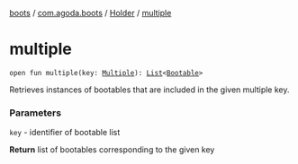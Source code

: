 [boots](../../index.md) / [com.agoda.boots](../index.md) / [Holder](index.md) / [multiple](./multiple.md)

# multiple

`open fun multiple(key: `[`Multiple`](../-key/-multiple/index.md)`): `[`List`](https://kotlinlang.org/api/latest/jvm/stdlib/kotlin.collections/-list/index.html)`<`[`Bootable`](../-bootable/index.md)`>`

Retrieves instances of bootables that are included in the given multiple key.

### Parameters

`key` - identifier of bootable list

**Return**
list of bootables corresponding to the given key

